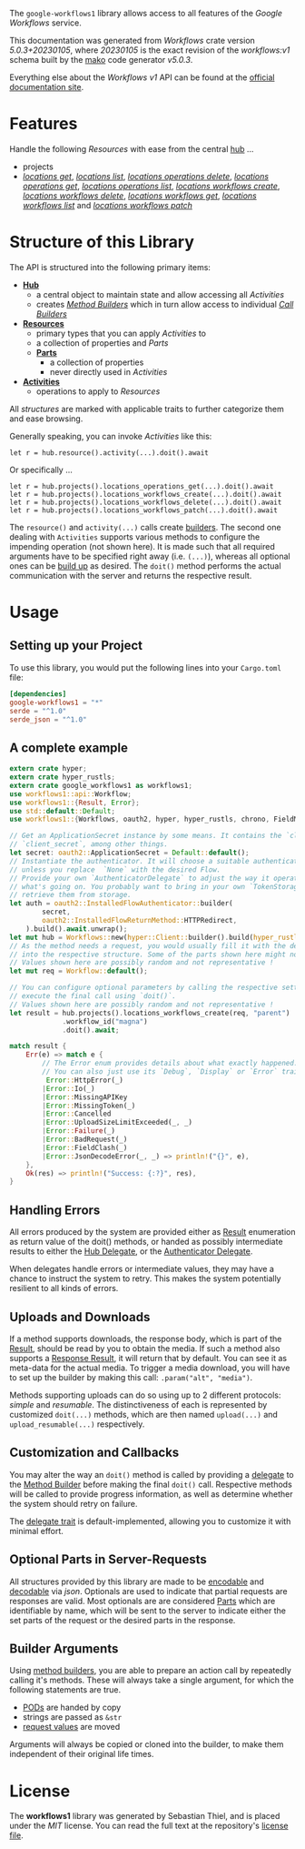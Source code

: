 <!---
DO NOT EDIT !
This file was generated automatically from 'src/generator/templates/api/README.md.mako'
DO NOT EDIT !
-->
The `google-workflows1` library allows access to all features of the *Google Workflows* service.

This documentation was generated from *Workflows* crate version *5.0.3+20230105*, where *20230105* is the exact revision of the *workflows:v1* schema built by the [mako](http://www.makotemplates.org/) code generator *v5.0.3*.

Everything else about the *Workflows* *v1* API can be found at the
[official documentation site](https://cloud.google.com/workflows).
# Features

Handle the following *Resources* with ease from the central [hub](https://docs.rs/google-workflows1/5.0.3+20230105/google_workflows1/Workflows) ...

* projects
 * [*locations get*](https://docs.rs/google-workflows1/5.0.3+20230105/google_workflows1/api::ProjectLocationGetCall), [*locations list*](https://docs.rs/google-workflows1/5.0.3+20230105/google_workflows1/api::ProjectLocationListCall), [*locations operations delete*](https://docs.rs/google-workflows1/5.0.3+20230105/google_workflows1/api::ProjectLocationOperationDeleteCall), [*locations operations get*](https://docs.rs/google-workflows1/5.0.3+20230105/google_workflows1/api::ProjectLocationOperationGetCall), [*locations operations list*](https://docs.rs/google-workflows1/5.0.3+20230105/google_workflows1/api::ProjectLocationOperationListCall), [*locations workflows create*](https://docs.rs/google-workflows1/5.0.3+20230105/google_workflows1/api::ProjectLocationWorkflowCreateCall), [*locations workflows delete*](https://docs.rs/google-workflows1/5.0.3+20230105/google_workflows1/api::ProjectLocationWorkflowDeleteCall), [*locations workflows get*](https://docs.rs/google-workflows1/5.0.3+20230105/google_workflows1/api::ProjectLocationWorkflowGetCall), [*locations workflows list*](https://docs.rs/google-workflows1/5.0.3+20230105/google_workflows1/api::ProjectLocationWorkflowListCall) and [*locations workflows patch*](https://docs.rs/google-workflows1/5.0.3+20230105/google_workflows1/api::ProjectLocationWorkflowPatchCall)




# Structure of this Library

The API is structured into the following primary items:

* **[Hub](https://docs.rs/google-workflows1/5.0.3+20230105/google_workflows1/Workflows)**
    * a central object to maintain state and allow accessing all *Activities*
    * creates [*Method Builders*](https://docs.rs/google-workflows1/5.0.3+20230105/google_workflows1/client::MethodsBuilder) which in turn
      allow access to individual [*Call Builders*](https://docs.rs/google-workflows1/5.0.3+20230105/google_workflows1/client::CallBuilder)
* **[Resources](https://docs.rs/google-workflows1/5.0.3+20230105/google_workflows1/client::Resource)**
    * primary types that you can apply *Activities* to
    * a collection of properties and *Parts*
    * **[Parts](https://docs.rs/google-workflows1/5.0.3+20230105/google_workflows1/client::Part)**
        * a collection of properties
        * never directly used in *Activities*
* **[Activities](https://docs.rs/google-workflows1/5.0.3+20230105/google_workflows1/client::CallBuilder)**
    * operations to apply to *Resources*

All *structures* are marked with applicable traits to further categorize them and ease browsing.

Generally speaking, you can invoke *Activities* like this:

```Rust,ignore
let r = hub.resource().activity(...).doit().await
```

Or specifically ...

```ignore
let r = hub.projects().locations_operations_get(...).doit().await
let r = hub.projects().locations_workflows_create(...).doit().await
let r = hub.projects().locations_workflows_delete(...).doit().await
let r = hub.projects().locations_workflows_patch(...).doit().await
```

The `resource()` and `activity(...)` calls create [builders][builder-pattern]. The second one dealing with `Activities`
supports various methods to configure the impending operation (not shown here). It is made such that all required arguments have to be
specified right away (i.e. `(...)`), whereas all optional ones can be [build up][builder-pattern] as desired.
The `doit()` method performs the actual communication with the server and returns the respective result.

# Usage

## Setting up your Project

To use this library, you would put the following lines into your `Cargo.toml` file:

```toml
[dependencies]
google-workflows1 = "*"
serde = "^1.0"
serde_json = "^1.0"
```

## A complete example

```Rust
extern crate hyper;
extern crate hyper_rustls;
extern crate google_workflows1 as workflows1;
use workflows1::api::Workflow;
use workflows1::{Result, Error};
use std::default::Default;
use workflows1::{Workflows, oauth2, hyper, hyper_rustls, chrono, FieldMask};

// Get an ApplicationSecret instance by some means. It contains the `client_id` and
// `client_secret`, among other things.
let secret: oauth2::ApplicationSecret = Default::default();
// Instantiate the authenticator. It will choose a suitable authentication flow for you,
// unless you replace  `None` with the desired Flow.
// Provide your own `AuthenticatorDelegate` to adjust the way it operates and get feedback about
// what's going on. You probably want to bring in your own `TokenStorage` to persist tokens and
// retrieve them from storage.
let auth = oauth2::InstalledFlowAuthenticator::builder(
        secret,
        oauth2::InstalledFlowReturnMethod::HTTPRedirect,
    ).build().await.unwrap();
let mut hub = Workflows::new(hyper::Client::builder().build(hyper_rustls::HttpsConnectorBuilder::new().with_native_roots().https_or_http().enable_http1().build()), auth);
// As the method needs a request, you would usually fill it with the desired information
// into the respective structure. Some of the parts shown here might not be applicable !
// Values shown here are possibly random and not representative !
let mut req = Workflow::default();

// You can configure optional parameters by calling the respective setters at will, and
// execute the final call using `doit()`.
// Values shown here are possibly random and not representative !
let result = hub.projects().locations_workflows_create(req, "parent")
             .workflow_id("magna")
             .doit().await;

match result {
    Err(e) => match e {
        // The Error enum provides details about what exactly happened.
        // You can also just use its `Debug`, `Display` or `Error` traits
         Error::HttpError(_)
        |Error::Io(_)
        |Error::MissingAPIKey
        |Error::MissingToken(_)
        |Error::Cancelled
        |Error::UploadSizeLimitExceeded(_, _)
        |Error::Failure(_)
        |Error::BadRequest(_)
        |Error::FieldClash(_)
        |Error::JsonDecodeError(_, _) => println!("{}", e),
    },
    Ok(res) => println!("Success: {:?}", res),
}

```
## Handling Errors

All errors produced by the system are provided either as [Result](https://docs.rs/google-workflows1/5.0.3+20230105/google_workflows1/client::Result) enumeration as return value of
the doit() methods, or handed as possibly intermediate results to either the
[Hub Delegate](https://docs.rs/google-workflows1/5.0.3+20230105/google_workflows1/client::Delegate), or the [Authenticator Delegate](https://docs.rs/yup-oauth2/*/yup_oauth2/trait.AuthenticatorDelegate.html).

When delegates handle errors or intermediate values, they may have a chance to instruct the system to retry. This
makes the system potentially resilient to all kinds of errors.

## Uploads and Downloads
If a method supports downloads, the response body, which is part of the [Result](https://docs.rs/google-workflows1/5.0.3+20230105/google_workflows1/client::Result), should be
read by you to obtain the media.
If such a method also supports a [Response Result](https://docs.rs/google-workflows1/5.0.3+20230105/google_workflows1/client::ResponseResult), it will return that by default.
You can see it as meta-data for the actual media. To trigger a media download, you will have to set up the builder by making
this call: `.param("alt", "media")`.

Methods supporting uploads can do so using up to 2 different protocols:
*simple* and *resumable*. The distinctiveness of each is represented by customized
`doit(...)` methods, which are then named `upload(...)` and `upload_resumable(...)` respectively.

## Customization and Callbacks

You may alter the way an `doit()` method is called by providing a [delegate](https://docs.rs/google-workflows1/5.0.3+20230105/google_workflows1/client::Delegate) to the
[Method Builder](https://docs.rs/google-workflows1/5.0.3+20230105/google_workflows1/client::CallBuilder) before making the final `doit()` call.
Respective methods will be called to provide progress information, as well as determine whether the system should
retry on failure.

The [delegate trait](https://docs.rs/google-workflows1/5.0.3+20230105/google_workflows1/client::Delegate) is default-implemented, allowing you to customize it with minimal effort.

## Optional Parts in Server-Requests

All structures provided by this library are made to be [encodable](https://docs.rs/google-workflows1/5.0.3+20230105/google_workflows1/client::RequestValue) and
[decodable](https://docs.rs/google-workflows1/5.0.3+20230105/google_workflows1/client::ResponseResult) via *json*. Optionals are used to indicate that partial requests are responses
are valid.
Most optionals are are considered [Parts](https://docs.rs/google-workflows1/5.0.3+20230105/google_workflows1/client::Part) which are identifiable by name, which will be sent to
the server to indicate either the set parts of the request or the desired parts in the response.

## Builder Arguments

Using [method builders](https://docs.rs/google-workflows1/5.0.3+20230105/google_workflows1/client::CallBuilder), you are able to prepare an action call by repeatedly calling it's methods.
These will always take a single argument, for which the following statements are true.

* [PODs][wiki-pod] are handed by copy
* strings are passed as `&str`
* [request values](https://docs.rs/google-workflows1/5.0.3+20230105/google_workflows1/client::RequestValue) are moved

Arguments will always be copied or cloned into the builder, to make them independent of their original life times.

[wiki-pod]: http://en.wikipedia.org/wiki/Plain_old_data_structure
[builder-pattern]: http://en.wikipedia.org/wiki/Builder_pattern
[google-go-api]: https://github.com/google/google-api-go-client

# License
The **workflows1** library was generated by Sebastian Thiel, and is placed
under the *MIT* license.
You can read the full text at the repository's [license file][repo-license].

[repo-license]: https://github.com/Byron/google-apis-rsblob/main/LICENSE.md

